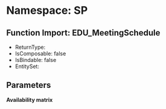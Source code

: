 # Namespace: SP

## Function Import: EDU_MeetingSchedule

- ReturnType: 
- IsComposable: false
- IsBindable: false
- EntitySet: 

## Parameters

**Availability matrix**

